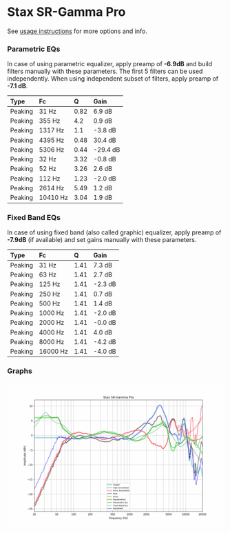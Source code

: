 # Stax SR-Gamma Pro
See [usage instructions](https://github.com/jaakkopasanen/AutoEq#usage) for more options and info.

### Parametric EQs
In case of using parametric equalizer, apply preamp of **-6.9dB** and build filters manually
with these parameters. The first 5 filters can be used independently.
When using independent subset of filters, apply preamp of **-7.1 dB**.

| Type    | Fc       |    Q | Gain     |
|:--------|:---------|:-----|:---------|
| Peaking | 31 Hz    | 0.82 | 6.9 dB   |
| Peaking | 355 Hz   | 4.2  | 0.9 dB   |
| Peaking | 1317 Hz  | 1.1  | -3.8 dB  |
| Peaking | 4395 Hz  | 0.48 | 30.4 dB  |
| Peaking | 5306 Hz  | 0.44 | -29.4 dB |
| Peaking | 32 Hz    | 3.32 | -0.8 dB  |
| Peaking | 52 Hz    | 3.26 | 2.6 dB   |
| Peaking | 112 Hz   | 1.23 | -2.0 dB  |
| Peaking | 2614 Hz  | 5.49 | 1.2 dB   |
| Peaking | 10410 Hz | 3.04 | 1.9 dB   |

### Fixed Band EQs
In case of using fixed band (also called graphic) equalizer, apply preamp of **-7.9dB**
(if available) and set gains manually with these parameters.

| Type    | Fc       |    Q | Gain    |
|:--------|:---------|:-----|:--------|
| Peaking | 31 Hz    | 1.41 | 7.3 dB  |
| Peaking | 63 Hz    | 1.41 | 2.7 dB  |
| Peaking | 125 Hz   | 1.41 | -2.3 dB |
| Peaking | 250 Hz   | 1.41 | 0.7 dB  |
| Peaking | 500 Hz   | 1.41 | 1.4 dB  |
| Peaking | 1000 Hz  | 1.41 | -2.0 dB |
| Peaking | 2000 Hz  | 1.41 | -0.0 dB |
| Peaking | 4000 Hz  | 1.41 | 4.0 dB  |
| Peaking | 8000 Hz  | 1.41 | -4.2 dB |
| Peaking | 16000 Hz | 1.41 | -4.0 dB |

### Graphs
![](./Stax%20SR-Gamma%20Pro.png)